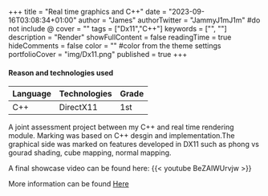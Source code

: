 +++
title = "Real time graphics and C++"
date = "2023-09-16T03:08:34+01:00"
author = "James"
authorTwitter = "JammyJ1mJ1m" #do not include @
cover = ""
tags = ["Dx11","C++"]
keywords = ["", ""]
description = "Render"
showFullContent = false
readingTime = true
hideComments = false
color = "" #color from the theme settings
portfolioCover = "img/Dx11.png"
published = true
+++


#### Reason and technologies used
| Language    | Technologies|Grade
| ----------- | ----------- | ----------- |
| C++          |DirectX11   | 1st

A joint assessment project between my C++ and real time rendering module.
Marking was based on C++ desgin and implementation.The graphical side was marked on features developed in DX11 such as phong vs gourad shading, cube mapping, normal mapping.

A final showcase video can be found here:
{{< youtube BeZAlWUrvjw >}}


More information can be found [Here](/posts/dx11assessment/)